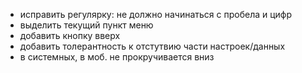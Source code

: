 * исправить регулярку: не должно начинаться с пробела и цифр
* выделить текущий пункт меню
* добавить кнопку вверх 
* добавить толерантность к отстутвию части настроек/данных
* в системных, в моб. не прокручивается вниз